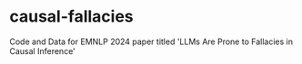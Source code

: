 # causal-fallacies
Code and Data for EMNLP 2024 paper titled 'LLMs Are Prone to Fallacies in Causal Inference'
